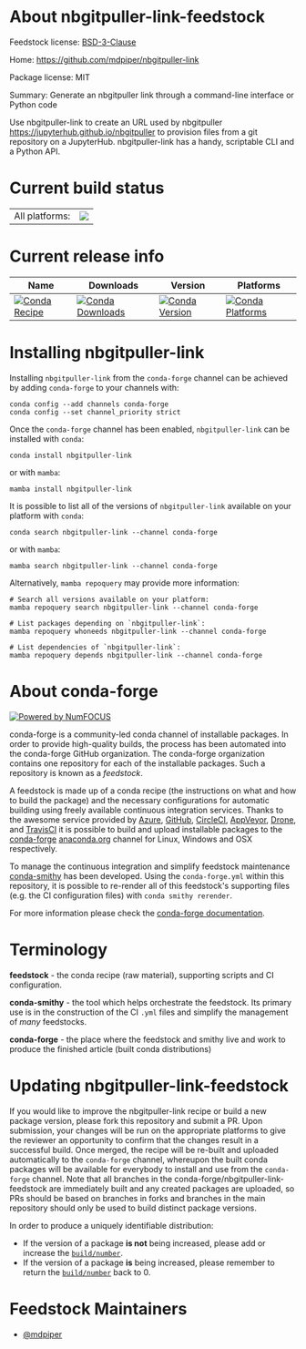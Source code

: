 About nbgitpuller-link-feedstock
================================

Feedstock license: [BSD-3-Clause](https://github.com/conda-forge/nbgitpuller-link-feedstock/blob/main/LICENSE.txt)

Home: https://github.com/mdpiper/nbgitpuller-link

Package license: MIT

Summary: Generate an nbgitpuller link through a command-line interface or Python code


Use nbgitpuller-link to create an URL used by nbgitpuller
<https://jupyterhub.github.io/nbgitpuller> to provision files from a git
repository on a JupyterHub. nbgitpuller-link has a handy, scriptable CLI
and a Python API.


Current build status
====================


<table><tr><td>All platforms:</td>
    <td>
      <a href="https://dev.azure.com/conda-forge/feedstock-builds/_build/latest?definitionId=13593&branchName=main">
        <img src="https://dev.azure.com/conda-forge/feedstock-builds/_apis/build/status/nbgitpuller-link-feedstock?branchName=main">
      </a>
    </td>
  </tr>
</table>

Current release info
====================

| Name | Downloads | Version | Platforms |
| --- | --- | --- | --- |
| [![Conda Recipe](https://img.shields.io/badge/recipe-nbgitpuller--link-green.svg)](https://anaconda.org/conda-forge/nbgitpuller-link) | [![Conda Downloads](https://img.shields.io/conda/dn/conda-forge/nbgitpuller-link.svg)](https://anaconda.org/conda-forge/nbgitpuller-link) | [![Conda Version](https://img.shields.io/conda/vn/conda-forge/nbgitpuller-link.svg)](https://anaconda.org/conda-forge/nbgitpuller-link) | [![Conda Platforms](https://img.shields.io/conda/pn/conda-forge/nbgitpuller-link.svg)](https://anaconda.org/conda-forge/nbgitpuller-link) |

Installing nbgitpuller-link
===========================

Installing `nbgitpuller-link` from the `conda-forge` channel can be achieved by adding `conda-forge` to your channels with:

```
conda config --add channels conda-forge
conda config --set channel_priority strict
```

Once the `conda-forge` channel has been enabled, `nbgitpuller-link` can be installed with `conda`:

```
conda install nbgitpuller-link
```

or with `mamba`:

```
mamba install nbgitpuller-link
```

It is possible to list all of the versions of `nbgitpuller-link` available on your platform with `conda`:

```
conda search nbgitpuller-link --channel conda-forge
```

or with `mamba`:

```
mamba search nbgitpuller-link --channel conda-forge
```

Alternatively, `mamba repoquery` may provide more information:

```
# Search all versions available on your platform:
mamba repoquery search nbgitpuller-link --channel conda-forge

# List packages depending on `nbgitpuller-link`:
mamba repoquery whoneeds nbgitpuller-link --channel conda-forge

# List dependencies of `nbgitpuller-link`:
mamba repoquery depends nbgitpuller-link --channel conda-forge
```


About conda-forge
=================

[![Powered by
NumFOCUS](https://img.shields.io/badge/powered%20by-NumFOCUS-orange.svg?style=flat&colorA=E1523D&colorB=007D8A)](https://numfocus.org)

conda-forge is a community-led conda channel of installable packages.
In order to provide high-quality builds, the process has been automated into the
conda-forge GitHub organization. The conda-forge organization contains one repository
for each of the installable packages. Such a repository is known as a *feedstock*.

A feedstock is made up of a conda recipe (the instructions on what and how to build
the package) and the necessary configurations for automatic building using freely
available continuous integration services. Thanks to the awesome service provided by
[Azure](https://azure.microsoft.com/en-us/services/devops/), [GitHub](https://github.com/),
[CircleCI](https://circleci.com/), [AppVeyor](https://www.appveyor.com/),
[Drone](https://cloud.drone.io/welcome), and [TravisCI](https://travis-ci.com/)
it is possible to build and upload installable packages to the
[conda-forge](https://anaconda.org/conda-forge) [anaconda.org](https://anaconda.org/)
channel for Linux, Windows and OSX respectively.

To manage the continuous integration and simplify feedstock maintenance
[conda-smithy](https://github.com/conda-forge/conda-smithy) has been developed.
Using the ``conda-forge.yml`` within this repository, it is possible to re-render all of
this feedstock's supporting files (e.g. the CI configuration files) with ``conda smithy rerender``.

For more information please check the [conda-forge documentation](https://conda-forge.org/docs/).

Terminology
===========

**feedstock** - the conda recipe (raw material), supporting scripts and CI configuration.

**conda-smithy** - the tool which helps orchestrate the feedstock.
                   Its primary use is in the construction of the CI ``.yml`` files
                   and simplify the management of *many* feedstocks.

**conda-forge** - the place where the feedstock and smithy live and work to
                  produce the finished article (built conda distributions)


Updating nbgitpuller-link-feedstock
===================================

If you would like to improve the nbgitpuller-link recipe or build a new
package version, please fork this repository and submit a PR. Upon submission,
your changes will be run on the appropriate platforms to give the reviewer an
opportunity to confirm that the changes result in a successful build. Once
merged, the recipe will be re-built and uploaded automatically to the
`conda-forge` channel, whereupon the built conda packages will be available for
everybody to install and use from the `conda-forge` channel.
Note that all branches in the conda-forge/nbgitpuller-link-feedstock are
immediately built and any created packages are uploaded, so PRs should be based
on branches in forks and branches in the main repository should only be used to
build distinct package versions.

In order to produce a uniquely identifiable distribution:
 * If the version of a package **is not** being increased, please add or increase
   the [``build/number``](https://docs.conda.io/projects/conda-build/en/latest/resources/define-metadata.html#build-number-and-string).
 * If the version of a package **is** being increased, please remember to return
   the [``build/number``](https://docs.conda.io/projects/conda-build/en/latest/resources/define-metadata.html#build-number-and-string)
   back to 0.

Feedstock Maintainers
=====================

* [@mdpiper](https://github.com/mdpiper/)

